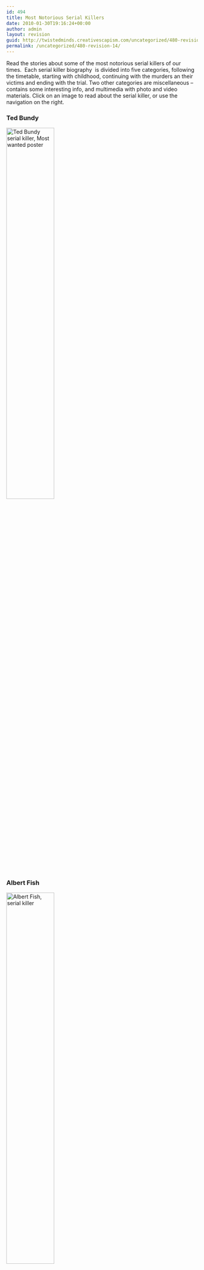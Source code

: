 ```yaml
---
id: 494
title: Most Notorious Serial Killers
date: 2010-01-30T19:16:24+00:00
author: admin
layout: revision
guid: http://twistedminds.creativescapism.com/uncategorized/480-revision-14/
permalink: /uncategorized/480-revision-14/
---
```

<p class="dropcap-first">
  Read the stories about some of the most notorious serial killers of our times.  Each serial killer biography  is divided into five categories, following the timetable, starting with childhood, continuing with the murders an their victims and ending with the trial. Two other categories are miscellaneous &#8211; contains some interesting info, and multimedia with photo and video materials. Click on an image to read about the serial killer, or use the navigation on the right.
</p>

<div class="left">
  <h3>
    Ted Bundy
  </h3>
  
  <p>
    <a href="/ted-bundy/" title="ted bundy's childhood"><img src="img/tedbundy/bundywanted.jpg" alt="Ted Bundy serial killer, Most wanted poster" title="Ted Bundy photo" width="50%" /></a><br />
  </p>
  
  <h3>
    Albert Fish
  </h3>
  
  <p>
    <a href="/albert-fish/" title="albert fish's childhood"><img src="wordpress/wp-content/gallery/albertfish/fish2.jpg" alt="Albert Fish, serial killer" title="Albert Fish photo" width="50%" /></a><br />
  </p>
  
  <h3>
    Andrei Chikatilo
  </h3>
  
  <p>
    <a href="/andrei-chikatilo" title="andrei chikatilo's childhood"><img src="wordpress/wp-content/gallery/andreichikatilo/chikatilo.jpg" alt="Andrei Chikatilo serial killer" title="Andrei Chikatilo photo" width="50%" /></a> </div> 
    
    <div style="width: 600px;">
      <div class="right">
        <h3>
          Charles Manson
        </h3>
        
        <p>
          <a href="/charles-manson/" title="charles manson's childhood"><img src="wordpress/wp-content/gallery/charlesmanson/manson.jpg" alt="Charles Manson serial killer" title="Charles Manson photo" width="50%" /></a><br />
        </p>
        
        <h3>
          Albert Fish
        </h3>
        
        <p>
          <a href="/albert-fish/" title="albert fish's childhood"><img src="wordpress/wp-content/gallery/albertfish/fish2.jpg" alt="Albert Fish, serial killer" title="Albert Fish photo" width="50%" /></a><br />
        </p>
        
        <h3>
          Andrei Chikatilo
        </h3>
        
        <p>
          <a href="/andrei-chikatilo" title="andrei chikatilo's childhood"><img src="wordpress/wp-content/gallery/andreichikatilo/chikatilo.jpg" alt="Andrei Chikatilo serial killer" title="Andrei Chikatilo photo" width="50%" /></a> </div> 
          
          <div style="clear:both;">
          </div></div>